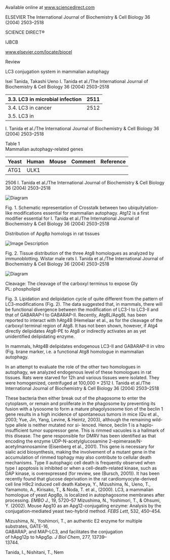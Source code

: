 
Available online at www.sciencedirect.com

ELSEVIER The International Journal of Biochemistry & Cell Biology 36 (2004) 2503–2518

SCIENCE DIRECT®

IJBCB

www.elsevier.com/locate/biocel

Review

LC3 conjugation system in mammalian autophagy

Isei Tanida, Takashi Ueno
I. Tanida et al./The International Journal of Biochemistry & Cell Biology 36 (2004) 2503–2518

| 3.3. LC3 in microbial infection | 2511 |
| --- | --- |
| 3.4. LC3 in cancer | 2512 |
| 3.5. LC3 in
I. Tanida et al./The International Journal of Biochemistry & Cell Biology 36 (2004) 2503–2518

Table 1  
Mammalian autophagy-related genes  

| Yeast | Human | Mouse | Comment | Reference |
|-------|-------|-------|---------|-----------|
| ATG1  | ULK1  |       |
2506 I. Tanida et al./The International Journal of Biochemistry & Cell Biology 36 (2004) 2503–2518

![Diagram](attachment:diagram.png)

Fig. 1. Schematic representation of Crosstalk between two ubiquitylation-like modifications essential for mammalian autophagy. Atg12 is a first modifier essential for
I. Tanida et al./The International Journal of Biochemistry & Cell Biology 36 (2004) 2503–2518

Distribution of Apg8p homologs in rat tissues

![Image Description](image.png)

Fig. 2. Tissue distribution of the three Atg8 homologues as analyzed by immunoblotting. Wistar male rats
I. Tanida et al./The International Journal of Biochemistry & Cell Biology 36 (2004) 2503–2518

![Diagram](attachment:diagram.png)

Cleavage: The cleavage of the carboxyl terminus to expose Gly  
PL: phospholipid  

Fig. 3. Lipidation and delipidation cycle of
quite different from the pattern of LC3-modifications (Fig. 2). The data suggested that, in mammals, there will be functional divergence between the modification of LC3-I to LC3-II and that of GABARAP-I to GABARAP-II. Recently, Atg8L/Apg8L has been reported to interact with hAtg4B (Hemelaar et al., 
as for the cleavage of the carboxyl terminal region of Atg8. It has not been shown, however, if Atg4 directly delipidates Atg8-PE to Atg8 or indirectly activates an as yet unidentified delipidating enzyme.

In mammals, hAtg4B delipidates endogenous LC3-II and GABARAP-II in vitro (Fig. brane marker, i.e. a functional Atg8 homologue in mammalian autophagy.

In an attempt to evaluate the role of the other two homologues in autophagy, we analyzed endogenous level of these homologues in rat tissues. Rats were starved for 12h and various tissues were isolated. They were homogenized, centrifuged at 100,000 ×
2512 I. Tanida et al./The International Journal of Biochemistry & Cell Biology 36 (2004) 2503–2518

These bacteria then either break out of the phagosome to enter the cytoplasm, or remain and proliferate in the phagosome by preventing its fusion with a lysosome to form a mature phagolysosome
tion of the beclin 1 gene results in a high incidence
of spontaneous tumors in mice (Qu et al., 2003; Yue, Jin, Yang, Levine, & Heintz, 2003), although the
remaining wild-type allele is neither mutated nor si-
lenced. Hence, beclin 1 is a haplo-insufficient tumor
suppressor gene. This is
rimmed vacuoles is a hallmark of this disease. The gene responsible for DMRV has been identified as that encoding the enzyme UDP-N-acetylglucosamine 2-epimerase/N-acetylmannosamine (Eisenberg et al., 2001). This gene is necessary for sialic acid biosynthesis, making the involvement of a mutant gene in the accumulation of rimmed
tophagy may also contribute to cellular death mechanisms. Type II autophagic cell death is frequently observed when type I apoptosis is inhibited or when a cell-death-related kinase, such as DAP kinase, is overexpressed (for review, see (Bursch, 2001)). It has been recently found that glucose deprivation in the rat cardiomyocyte-derived cell line H9c2 induced cell death
Kabeya, Y., Mizushima, N., Ueno, T., Yamamoto, A., Kirisako, T., & Noda, T. et al., (2000). LC3, a mammalian homologue of yeast Apg8p, is localized in autophagosome membranes after processing. *EMBO J.*, 19, 5720–57
Mizushima, N., Yoshimori, T., & Ohsumi, Y. (2002). Mouse Apg10 as an Apg12-conjugating enzyme: Analysis by the conjugation-mediated yeast two-hybrid method. *FEBS Lett*, 532, 450–454.

Mizushima, N., Yoshimori, T.,
an authentic E2 enzyme for multiple substrates, GATE-16,  
GABARAP, and MAP-LC3, and facilitates the conjugation  
of hApg12p to hApg5p. *J Biol Chem*, 277, 13739–  
13744.

Tanida, I., Nishitani, T., Nem